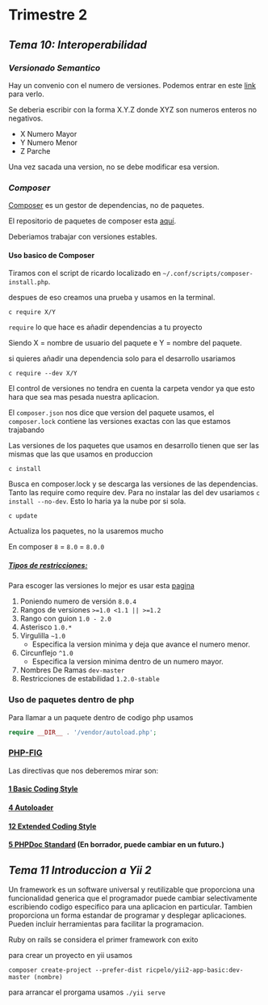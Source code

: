 # Trimestre 2

## ***Tema 10: Interoperabilidad***

### *Versionado Semantico*

Hay un convenio con el numero de versiones. Podemos entrar en este [link](http://www.semver.org) para verlo.

Se deberia escribir con la forma X.Y.Z donde XYZ son numeros enteros no negativos.

* X Numero Mayor
* Y Numero Menor
* Z Parche

Una vez sacada una version, no se debe modificar esa version.

### *Composer*

[Composer](https://getcomposer.org) es un gestor de dependencias, no de paquetes.

El repositorio de paquetes de composer esta [aquí](https://www.packagist.org).

Deberiamos trabajar con versiones estables.


#### Uso basico de Composer

Tiramos con el script de ricardo localizado en `~/.conf/scripts/composer-install.php`.

despues de eso creamos una prueba y usamos en la terminal.

`c require X/Y` 

`require` lo que hace es añadir dependencias a tu proyecto

Siendo X = nombre de usuario del paquete e Y = nombre del paquete.

si quieres añadir una dependencia solo para el desarrollo usariamos 

`c require --dev X/Y` 

El control de versiones no tendra en cuenta la carpeta vendor  ya que esto hara que sea mas pesada nuestra aplicacion.

El `composer.json` nos dice que version del paquete usamos, el `composer.lock` contiene las versiones exactas con las que estamos trajabando 

Las versiones de los paquetes que usamos en desarrollo tienen que ser las mismas que las que usamos en produccion 

`c install` 

Busca en composer.lock y se descarga las versiones de las dependencias. Tanto las require como require dev. Para no instalar las del dev usariamos `c install --no-dev`. Esto lo haria ya la nube por si sola. 

`c update`

Actualiza los paquetes, no la usaremos mucho

En composer `8` = `8.0` = `8.0.0`

##### [Tipos de restricciones:](https://getcomposer.org/doc/articles/versions.md)

Para escoger las versiones lo mejor es usar esta [pagina](https://semver.mwl.be)

1. Poniendo numero de versión  `8.0.4`
2. Rangos de versiones `>=1.0 <1.1 || >=1.2`
3. Rango con guion ` 1.0 - 2.0 `  
4. Asterisco `1.0.*`
5. Virgulilla `~1.0`
   * Especifica la version minima y deja que avance el numero menor. 
6. Circunflejo  `^1.0`
   * Especifica la version minima dentro de un numero mayor. 
7. Nombres De Ramas `dev-master`
8. Restricciones de estabilidad `1.2.0-stable`

### Uso de paquetes dentro de php

Para llamar a un paquete dentro de codigo php usamos

```php
require __DIR__ . '/vendor/autoload.php';
```

### [PHP-FIG](http://www.php-fig.org/psr/)

Las directivas que nos deberemos mirar son: 

#### [1 Basic Coding Style](http://www.php-fig.org/psr/psr-1/) 
#### [4 Autoloader](http://www.php-fig.org/psr/psr-4/) 
#### [12 Extended Coding Style](http://www.php-fig.org/psr/psr-12/) 
#### [5 PHPDoc Standard](https://github.com/php-fig/fig-standards/blob/master/proposed/phpdoc.md) (En borrador, puede cambiar en un futuro.)

## ***Tema 11 Introduccion a Yii 2***

Un framework es un software universal y reutilizable que proporciona una funcionalidad generica que el programador puede cambiar selectivamente escribiendo codigo especifico para una aplicacion en particular. Tambien proporciona un forma estandar de programar y desplegar aplicaciones. 
Pueden incluir herramientas para facilitar la programacion. 

Ruby on rails se considera el primer framework con exito

para crear un proyecto en yii usamos 

`composer create-project --prefer-dist ricpelo/yii2-app-basic:dev-master (nombre)`

para arrancar el prorgama usamos `./yii serve`